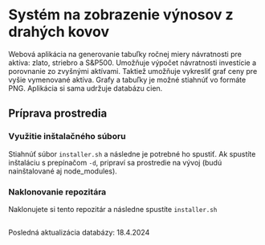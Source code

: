# Systém na zobrazenie výnosov z drahých kovov
Webová aplikácia na generovanie tabuľky ročnej miery návratnosti pre aktíva: zlato, striebro a S&P500.
Umožňuje výpočet návratnosti investície a porovnanie zo zvyšnými aktívami.
Taktiež umožňuje vykresliť graf ceny pre vyšie vymenované aktíva.
Grafy a tabuľky je možné stiahnúť vo formáte PNG.
Aplikácia si sama udržuje databázu cien.

## Príprava prostredia
### Využitie inštalačného súboru
Stiahnúť súbor ```installer.sh``` a následne je potrebné ho spustiť.
Ak spustíte inštaláciu s prepínačom ```-d```, pripraví sa prostredie na vývoj (budú nainštalované aj node_modules).

### Naklonovanie repozitára
Naklonujete si tento repozitár a následne spustíte ```installer.sh```

##
Posledná aktualizácia databázy: 18.4.2024
